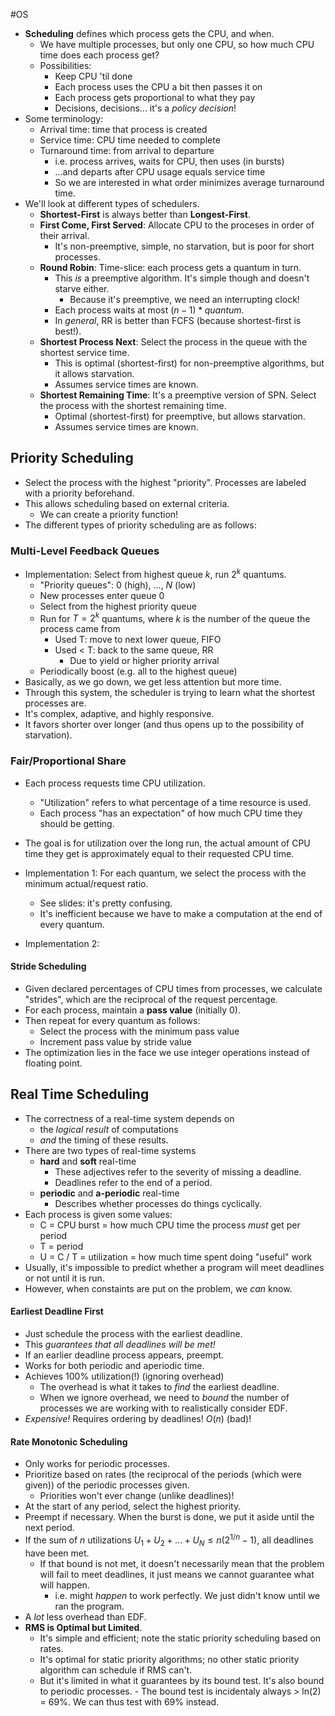 #OS 
- **Scheduling** defines which process gets the CPU, and when.
	- We have multiple processes, but only one CPU, so how much CPU time does each process get?
	- Possibilities:
		- Keep CPU 'til done
		- Each process uses the CPU a bit then passes it on
		- Each process gets proportional to what they pay
		- Decisions, decisions... it's a *policy decision*!
- Some terminology:
	- Arrival time: time that process is created
	- Service time: CPU time needed to complete
	- Turnaround time: from arrival to departure
		- i.e. process arrives, waits for CPU, then uses (in bursts)
		- ...and departs after CPU usage equals service time
		- So we are interested in what order minimizes average turnaround time.
- We'll look at different types of schedulers.
	- **Shortest-First** is always better than **Longest-First**.
	- **First Come, First Served**: Allocate CPU to the proceses in order of their arrival.
		- It's non-preemptive, simple, no starvation, but is poor for short processes.
	- **Round Robin**: Time-slice: each process gets a quantum in turn.
		- This *is* a preemptive algorithm. It's simple though and doesn't starve either.
			- Because it's preemptive, we need an interrupting clock!
		- Each process waits at most $(n - 1) * quantum$.
		- In *general*, RR is better than FCFS (because shortest-first is best!).
	- **Shortest Process Next**: Select the process in the queue with the shortest service time.
		- This is optimal (shortest-first) for non-preemptive algorithms, but it allows starvation.
		- Assumes service times are known.
	- **Shortest Remaining Time**: It's a preemptive version of SPN. Select the process with the shortest remaining time.
		- Optimal (shortest-first) for preemptive, but allows starvation.
		- Assumes service times are known.

## Priority Scheduling
- Select the process with the highest "priority". Processes are labeled with a priority beforehand.
- This allows scheduling based on external criteria.
	- We can create a priority function!
- The different types of priority scheduling are as follows:

### Multi-Level Feedback Queues
- Implementation: Select from highest queue *k*, run $2^k$ quantums.
	- "Priority queues": 0 (high), ..., *N* (low)
	- New processes enter queue 0
	- Select from the highest priority queue
	- Run for $T=2^k$ quantums, where $k$ is the number of the queue the process came from
		- Used T: move to next lower queue, FIFO
		- Used < T: back to the same queue, RR
			- Due to yield or higher priority arrival
	- Periodically boost (e.g. all to the highest queue)
- Basically, as we go down, we get less attention but more time.
- Through this system, the scheduler is trying to learn what the shortest processes are.
- It's complex, adaptive, and highly responsive.
- It favors shorter over longer (and thus opens up to the possibility of starvation).

### Fair/Proportional Share
- Each process requests time CPU utilization.
	- "Utilization" refers to what percentage of a time resource is used.
	- Each process "has an expectation" of how much CPU time they should be getting.
- The goal is for utilization over the long run, the actual amount of CPU time they get is approximately equal to their requested CPU time.
- Implementation 1: For each quantum, we select the process with the minimum actual/request ratio.
	- See slides: it's pretty confusing.
	- It's inefficient because we have to make a computation at the end of every quantum.

- Implementation 2: 
#### Stride Scheduling
- Given declared percentages of CPU times from processes, we calculate "strides", which are the reciprocal of the request percentage.
- For each process, maintain a **pass value** (initially 0).
- Then repeat for every quantum as follows:
	- Select the process with the minimum pass value
	- Increment pass value by stride value
- The optimization lies in the face we use integer operations instead of floating point.

## Real Time Scheduling
- The correctness of a real-time system depends on
	- the *logical result* of computations
	- *and* the timing of these results.
- There are two types of real-time systems
	- **hard** and **soft** real-time
		- These adjectives refer to the severity of missing a deadline.
		- Deadlines refer to the end of a period.
	- **periodic** and **a-periodic** real-time
		- Describes whether processes do things cyclically.
- Each process is given some values:
	- C = CPU burst = how much CPU time the process *must* get per period
	- T = period
	- U = C / T = utilization = how much time spent doing "useful" work
- Usually, it's impossible to predict whether a program will meet deadlines or not until it is run.
- However, when constaints are put on the problem, we *can* know.

#### Earliest Deadline First
- Just schedule the process with the earliest deadline.
- This *guarantees that all deadlines will be met!*
- If an earlier deadline process appears, preempt.
- Works for both periodic and aperiodic time.
- Achieves 100% utilization(!) (ignoring overhead)
	- The overhead is what it takes to *find* the earliest deadline.
	- When we ignore overhead, we need to *bound* the number of processes we are working with to realistically consider EDF.
- *Expensive!* Requires ordering by deadlines! $O(n)$ (bad)!

#### Rate Monotonic Scheduling
- Only works for periodic processes.
- Prioritize based on rates (the reciprocal of the periods (which were given)) of the periodic processes given.
	- Priorities won't ever change (unlike deadlines)!
- At the start of any period, select the highest priority.
- Preempt if necessary. When the burst is done, we put it aside until the next period.
- If the sum of $n$ utilizations $U_1 + U_2 + ... + U_N\leq n(2^{1/n}-1)$, all deadlines have been met.
	- If that bound is not met, it doesn't necessarily mean that the problem will fail to meet deadlines, it just means we cannot guarantee what will happen.
		- i.e. might *happen* to work perfectly. We just didn't know until we ran the program.
- A *lot* less overhead than EDF.
- **RMS is Optimal but Limited**.
	- It's simple and efficient; note the static priority scheduling based on rates.
	- It's optimal for static priority algorithms; no other static priority algorithm can schedule if RMS can't.
	- But it's limited in what it guarantees by its bound test. It's also bound to periodic processes.
			- The bound test is incidentaly always > ln(2) = 69%. We can thus test with 69% instead.
